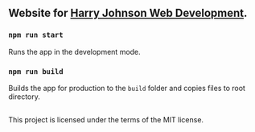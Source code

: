## Website for <a href="http://hjwebdev.com/">Harry Johnson Web Development</a>.

### `npm run start`

Runs the app in the development mode.

### `npm run build`

Builds the app for production to the `build` folder and copies files to root directory.

## 

This project is licensed under the terms of the MIT license.